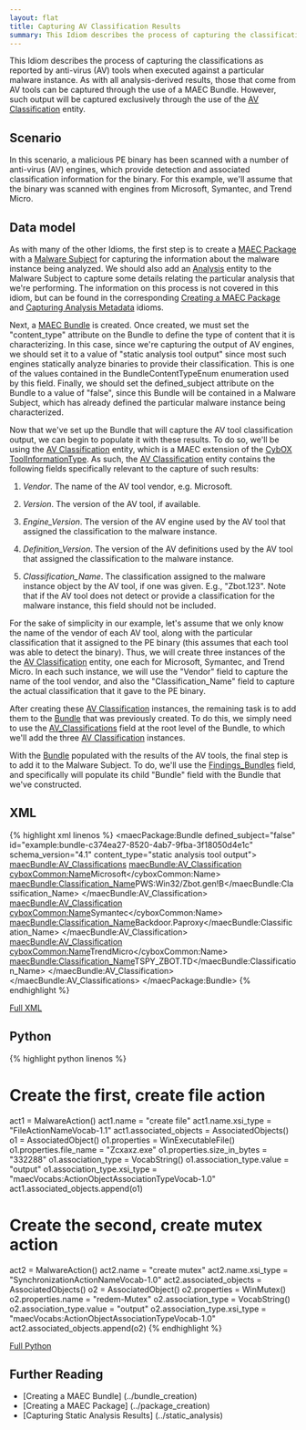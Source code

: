 ```yaml
---
layout: flat
title: Capturing AV Classification Results
summary: This Idiom describes the process of capturing the classifications as reported by anti-virus (AV) tools when executed against a particular malware instance.
---
```


This Idiom describes the process of capturing the classifications as reported by anti-virus (AV) tools when executed against a particular malware instance. As with all analysis-derived results, those that come from AV tools can be captured through the use of a MAEC Bundle. However, such output will be captured exclusively through the use of the [AV Classification](/data-model/{{site.current_version}}/maecBundle/AVClassificationType) entity.

## Scenario

In this scenario, a malicious PE binary has been scanned with a number of anti-virus (AV) engines, which provide detection and associated classification information for the binary. For this example, we'll assume that the binary was scanned with engines from Microsoft, Symantec, and Trend Micro.

## Data model
As with many of the other Idioms, the first step is to create a [MAEC Package](/data-model/{{site.current_version}}/maecPackage/PackageType) with a [Malware Subject](/data-model/{{site.current_version}}/maecPackage/MalwareSubjectType) for capturing the information about the malware instance being analyzed. We should also add an [Analysis](/data-model/{{site.current_version}}/maecPackage/AnalysisType) entity to the Malware Subject to capture some details relating the particular analysis that we're performing. The information on this process is not covered in this idiom, but can be found in the corresponding [Creating a MAEC Package](../package_creation) and [Capturing Analysis Metadata](../analysis_metadata) idioms.

Next, a [MAEC Bundle](/data-model/{{site.current_version}}/maecBundle/BundleType) is created. Once created, we must set the "content_type" attribute on the Bundle to define the type of content that it is characterizing.  In this case, since we're capturing the output of AV engines, we should set it to a value of "static analysis tool output" since most such engines statically analyze binaries to provide their classification. This is one of the values contained in the BundleContentTypeEnum enumeration used by this field. Finally, we should set the defined_subject attribute on the Bundle to a value of "false", since this Bundle will be contained in a Malware Subject, which has already defined the particular malware instance being characterized.

Now that we've set up the Bundle that will capture the AV tool classification output, we can begin to populate it with these results. To do so, we'll be using the [AV Classification](/data-model/{{site.current_version}}/maecBundle/AVClassificationType) entity, which is a MAEC extension of the [CybOX ToolInformationType](/data-model/{{site.current_version}}/cyboxCommon/ToolInformationType).  As such, the [AV Classification](/data-model/{{site.current_version}}/maecBundle/AVClassificationType) entity contains the following fields specifically relevant to the capture of such results:

1.	*Vendor*. The name of the AV tool vendor, e.g. Microsoft.

2.	*Version*. The version of the AV tool, if available.

3.	*Engine_Version*. The version of the AV engine used by the AV tool that assigned the classification to the malware instance. 

4.	*Definition_Version*. The version of the AV definitions used by the AV tool that assigned the classification to the malware instance.

5.	*Classification_Name*. The classification assigned to the malware instance object by the AV tool, if one was given. E.g., "Zbot.123". Note that if the AV tool does not detect or provide a classification for the malware instance, this field should not be included.

For the sake of simplicity in our example, let's assume that we only know the name of the vendor of each AV tool, along with the particular classification that it assigned to the PE binary (this assumes that each tool was able to detect the binary). Thus, we will create three instances of the the [AV Classification](/data-model/{{site.current_version}}/maecBundle/AVClassificationType) entity, one each for Microsoft, Symantec, and Trend Micro. In each such instance, we will use the "Vendor" field to capture the name of the tool vendor, and also the "Classification_Name" field to capture the actual classification that it gave to the PE binary.

After creating these [AV Classification](/data-model/{{site.current_version}}/maecBundle/AVClassificationType) instances, the remaining task is to add them to the [Bundle](/data-model/{{site.current_version}}/maecBundle/BundleType) that was previously created. To do this, we simply need to use the [AV_Classifications](/data-model/{{site.current_version}}/maecBundle/AVClassificationsType) field at the root level of the Bundle, to which we'll add the three [AV Classification](/data-model/{{site.current_version}}/maecBundle/AVClassificationType) instances.

With the [Bundle](/data-model/{{site.current_version}}/maecBundle/BundleType) populated with the results of the AV tools, the final step is to add it to the Malware Subject. To do, we'll use the [Findings_Bundles](/data-model/{{site.current_version}}/maecPackage/FindingsBundleListType) field, and specifically will populate its child "Bundle" field with the Bundle that we've constructed.

## XML

{% highlight xml linenos %}
<maecPackage:Bundle defined_subject="false" id="example:bundle-c374ea27-8520-4ab7-9fba-3f18050d4e1c" schema_version="4.1" content_type="static analysis tool output">
	<maecBundle:AV_Classifications>
	 <maecBundle:AV_Classification>
	  <cyboxCommon:Name>Microsoft</cyboxCommon:Name>
	  <maecBundle:Classification_Name>PWS:Win32/Zbot.gen!B</maecBundle:Classification_Name>
	 </maecBundle:AV_Classification>
	 <maecBundle:AV_Classification>
	  <cyboxCommon:Name>Symantec</cyboxCommon:Name>
	  <maecBundle:Classification_Name>Backdoor.Paproxy</maecBundle:Classification_Name>
	 </maecBundle:AV_Classification>
	 <maecBundle:AV_Classification>
	  <cyboxCommon:Name>TrendMicro</cyboxCommon:Name>
	  <maecBundle:Classification_Name>TSPY_ZBOT.TD</maecBundle:Classification_Name>
	 </maecBundle:AV_Classification>
	</maecBundle:AV_Classifications>
</maecPackage:Bundle>
{% endhighlight %}

[Full XML](maec_av_classification.xml)
## Python

{% highlight python linenos %}
# Create the first, create file action
act1 = MalwareAction()
act1.name = "create file"
act1.name.xsi_type = "FileActionNameVocab-1.1"
act1.associated_objects = AssociatedObjects()
o1 = AssociatedObject()
o1.properties = WinExecutableFile()
o1.properties.file_name = "Zcxaxz.exe"
o1.properties.size_in_bytes = "332288"
o1.association_type = VocabString()
o1.association_type.value = "output"
o1.association_type.xsi_type = "maecVocabs:ActionObjectAssociationTypeVocab-1.0"
act1.associated_objects.append(o1)

# Create the second, create mutex action
act2 = MalwareAction()
act2.name = "create mutex"
act2.name.xsi_type = "SynchronizationActionNameVocab-1.0"
act2.associated_objects = AssociatedObjects()
o2 = AssociatedObject()
o2.properties = WinMutex()
o2.properties.name = "redem-Mutex"
o2.association_type = VocabString()
o2.association_type.value = "output"
o2.association_type.xsi_type = "maecVocabs:ActionObjectAssociationTypeVocab-1.0"
act2.associated_objects.append(o2)
{% endhighlight %}

[Full Python](maec_dynamic_analysis.py)

## Further Reading
* [Creating a MAEC Bundle] (../bundle_creation)
* [Creating a MAEC Package] (../package_creation)
* [Capturing Static Analysis Results] (../static_analysis)